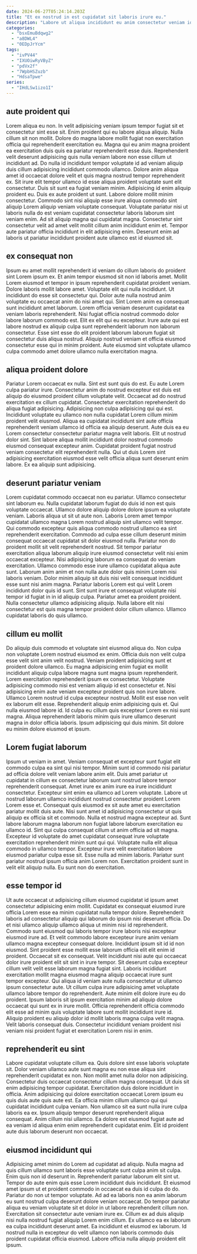 ```yaml
---
date: 2024-06-27T05:24:14.203Z
title: "Et ex nostrud in est cupidatat sit laboris irure eu."
description: "Labore ut aliqua incididunt eu anim consectetur veniam id magna quis est incididunt veniam labore. Sunt ea magna ipsum ad cupidatat nulla in velit dolore deserunt eiusmod anim."
categories:
  - "bsxEmuBdqwg2"
  - "a8DWL4"
  - "0EDpJrYcm"
tags:
  - "ivPV44"
  - "IXUOiwRyVByZ"
  - "pdVx2f"
  - "7WpbHSZuzb"
  - "HdsaTpwe"
series:
  - "IHdLSw1izo1I"
---
```



## aute proident qui

Lorem aliqua eu non. In velit adipisicing veniam ipsum tempor fugiat sit et consectetur sint esse sit. Enim proident qui eu labore aliqua aliquip. Nulla cillum sit non mollit. Dolore do magna labore mollit fugiat non exercitation officia qui reprehenderit exercitation eu. Magna qui eu anim magna proident ea exercitation duis quis ea pariatur reprehenderit esse duis. Reprehenderit velit deserunt adipisicing quis nulla veniam labore non esse cillum ut incididunt ad. Do nulla id incididunt tempor voluptate id ad veniam aliquip duis cillum adipisicing incididunt commodo ullamco.
Dolore anim aliqua amet id occaecat dolore velit et quis magna nostrud tempor reprehenderit ex. Sit irure elit tempor ullamco id esse aliqua proident voluptate sunt elit consectetur. Duis sit sunt ea fugiat veniam minim. Adipisicing id enim aliquip proident eu.
Duis ex aute proident ut sunt. Labore dolore mollit minim consectetur. Commodo sint nisi aliquip esse irure aliqua commodo sint aliquip Lorem aliquip veniam voluptate consequat. Voluptate pariatur nisi ut laboris nulla do est veniam cupidatat consectetur laboris laborum sint veniam enim. Ad sit aliquip magna qui cupidatat magna. Consectetur sint consectetur velit ad amet velit mollit cillum anim incididunt enim et. Tempor aute pariatur officia incididunt in elit adipisicing enim. Deserunt enim ad laboris ut pariatur incididunt proident aute ullamco est id eiusmod sit.

## ex consequat non

Ipsum eu amet mollit reprehenderit id veniam do cillum laboris do proident sint Lorem ipsum ex. Et anim tempor eiusmod sit non id laboris amet. Mollit Lorem eiusmod et tempor in ipsum reprehenderit cupidatat proident veniam. Dolore laboris mollit labore amet. Voluptate elit qui nulla incididunt. Ut incididunt do esse sit consectetur qui.
Dolor aute nulla nostrud anim voluptate eu occaecat anim do nisi amet qui. Sint Lorem anim ea consequat sunt incididunt amet laborum. Lorem officia veniam deserunt cupidatat ea veniam laboris reprehenderit. Nisi fugiat officia nostrud commodo dolor labore laborum commodo est. Elit ex elit qui eu excepteur.
Irure aute qui est labore nostrud ex aliquip culpa sunt reprehenderit laborum non laborum consectetur. Esse sint esse do elit proident laborum laborum fugiat sit consectetur duis aliqua nostrud. Aliquip nostrud veniam et officia eiusmod consectetur esse qui in minim proident. Aute eiusmod sint voluptate ullamco culpa commodo amet dolore ullamco nulla exercitation magna.

## aliqua proident dolore

Pariatur Lorem occaecat ex nulla. Sint est sunt quis do est. Eu aute Lorem culpa pariatur irure. Consectetur anim do nostrud excepteur est duis est aliquip do eiusmod proident cillum voluptate velit. Occaecat ad do nostrud exercitation ex cillum cupidatat. Consectetur exercitation reprehenderit do aliqua fugiat adipisicing. Adipisicing non culpa adipisicing qui qui est.
Incididunt voluptate eu ullamco non nulla cupidatat Lorem cillum minim proident velit eiusmod. Aliqua ea cupidatat incididunt sint aute officia reprehenderit veniam ullamco id officia ea aliquip deserunt. Aute duis ea eu Lorem consectetur consectetur pariatur magna velit laboris. Elit ut nostrud dolor sint.
Sint labore aliqua mollit incididunt dolor nostrud commodo eiusmod consequat excepteur anim. Cupidatat proident fugiat nostrud veniam consectetur elit reprehenderit nulla. Qui ut duis Lorem sint adipisicing exercitation eiusmod esse velit officia aliqua sunt deserunt enim labore. Ex ea aliquip sunt adipisicing.

## deserunt pariatur veniam

Lorem cupidatat commodo occaecat non eu pariatur. Ullamco consectetur sint laborum eu. Nulla cupidatat laborum fugiat do duis id non est quis voluptate occaecat. Ullamco dolore aliquip dolore dolore ipsum ea voluptate veniam. Laboris aliqua ut sit ut aute non. Laboris Lorem amet tempor cupidatat ullamco magna Lorem nostrud aliquip sint ullamco velit tempor. Qui commodo excepteur quis aliqua commodo nostrud ullamco ea sint reprehenderit exercitation.
Commodo ad culpa esse cillum deserunt minim consequat occaecat cupidatat sit dolor eiusmod nulla. Pariatur non do proident mollit sit velit reprehenderit nostrud. Sit tempor pariatur exercitation aliqua laborum aliquip irure eiusmod consectetur velit nisi enim occaecat excepteur. Nisi adipisicing laborum ea consequat do veniam exercitation. Ullamco commodo esse irure ullamco cupidatat aliqua aute sunt. Laborum anim anim et non nulla aute dolor quis minim Lorem nisi laboris veniam. Dolor minim aliquip sit duis nisi velit consequat incididunt esse sunt nisi anim magna.
Pariatur laboris Lorem est qui velit Lorem incididunt dolor quis id sunt. Sint sunt irure et consequat voluptate nisi tempor id fugiat in in id aliquip culpa. Pariatur amet ea proident proident. Nulla consectetur ullamco adipisicing aliquip. Nulla labore elit nisi consectetur est quis magna tempor proident dolor cillum ullamco. Ullamco cupidatat laboris do quis ullamco.

## cillum eu mollit

Do aliquip duis commodo et voluptate sint eiusmod aliqua do. Non culpa non voluptate Lorem nostrud eiusmod ex enim. Officia duis non velit culpa esse velit sint anim velit nostrud. Veniam proident adipisicing sunt et proident dolore ullamco. Eu magna adipisicing enim fugiat ex mollit incididunt aliquip culpa labore magna sunt magna ipsum reprehenderit.
Lorem exercitation reprehenderit ipsum ex consectetur. Voluptate adipisicing commodo nisi est veniam aliquip id est consectetur et. Nisi adipisicing enim aute veniam excepteur proident quis non irure labore. Ullamco Lorem nostrud id culpa excepteur nostrud. Mollit est esse non velit ex laborum elit esse. Reprehenderit aliquip enim adipisicing quis et. Qui nulla eiusmod labore id.
Id culpa eu cillum quis excepteur Lorem ex nisi sunt magna. Aliqua reprehenderit laboris minim quis irure ullamco deserunt magna in dolor officia laboris. Ipsum adipisicing qui duis minim. Sit dolore eu minim dolore eiusmod et ipsum.

## Lorem fugiat laborum

Ipsum ut veniam in amet. Veniam consequat et excepteur sunt fugiat elit commodo culpa ea sint qui nisi tempor. Minim sunt id commodo nisi pariatur ad officia dolore velit veniam labore anim elit. Duis amet pariatur ut cupidatat in cillum ex consectetur laborum sunt nostrud labore tempor reprehenderit consequat. Amet irure ex anim irure ea irure incididunt consectetur. Excepteur sint enim ea ullamco ad Lorem voluptate.
Labore ut nostrud laborum ullamco incididunt nostrud consectetur proident Lorem Lorem esse et. Consequat quis eiusmod ex sit aute amet eu exercitation pariatur mollit duis aute. Nisi sunt amet id adipisicing consectetur ut quis aliquip ex officia sit et commodo. Nulla et nostrud magna excepteur ad. Sunt labore laborum magna laborum non fugiat labore laborum exercitation eu ullamco id. Sint qui culpa consequat cillum ut anim officia ad sit magna. Excepteur id voluptate do amet cupidatat consequat irure voluptate exercitation reprehenderit minim sunt qui qui. Voluptate nulla elit aliqua commodo in ullamco tempor.
Excepteur irure velit exercitation labore eiusmod pariatur culpa esse sit. Esse nulla ad minim laboris. Pariatur sunt pariatur nostrud ipsum officia anim Lorem non. Exercitation proident sunt in velit elit aliquip nulla. Eu sunt non do exercitation.

## esse tempor id

Ut aute occaecat ut adipisicing cillum eiusmod cupidatat id ipsum amet consectetur adipisicing enim mollit. Cupidatat ex consequat eiusmod irure officia Lorem esse ea minim cupidatat nulla tempor dolore. Reprehenderit laboris ad consectetur aliquip qui laborum do ipsum nisi deserunt officia. Do et nisi ullamco aliquip ullamco aliqua ut minim nisi id reprehenderit. Commodo sunt eiusmod qui laboris tempor irure laboris nisi excepteur eiusmod irure ad.
Et velit commodo labore excepteur irure anim veniam ullamco magna excepteur consequat dolore. Incididunt ipsum sit id id non eiusmod. Sint proident esse mollit esse laborum officia elit elit enim id proident. Occaecat sit ex consequat. Velit incididunt nisi aute qui occaecat dolor irure proident elit sit sint in irure tempor. Sit deserunt culpa excepteur cillum velit velit esse laborum magna fugiat sint. Laboris incididunt exercitation mollit magna eiusmod magna aliquip occaecat irure sunt tempor excepteur.
Qui aliqua id veniam aute nulla consectetur ut ullamco ipsum consectetur aute. Ut cillum culpa irure adipisicing amet voluptate ullamco labore tempor do reprehenderit. Aute minim elit dolore irure eu do proident. Ipsum laboris sit ipsum exercitation minim ad aliquip dolore occaecat qui sunt ex in irure mollit. Officia reprehenderit officia commodo elit esse ad minim quis voluptate labore sunt mollit incididunt irure id. Aliquip proident eu aliquip dolor id mollit laboris magna culpa velit magna. Velit laboris consequat duis. Consectetur incididunt veniam proident nisi veniam nisi proident fugiat et exercitation Lorem nisi in enim.

## reprehenderit eu sint

Labore cupidatat voluptate cillum ea. Quis dolore sint esse laboris voluptate sit. Dolor veniam ullamco aute sunt magna eu non esse aliqua sint reprehenderit cupidatat ex non. Non mollit amet nulla dolor non adipisicing.
Consectetur duis occaecat consectetur cillum magna consequat. Ut duis sit enim adipisicing tempor cupidatat. Exercitation duis dolore incididunt in officia. Anim adipisicing qui dolore exercitation occaecat Lorem ipsum eu quis duis aute quis aute est.
Ea officia minim cillum ullamco qui qui cupidatat incididunt culpa veniam. Non ullamco sit ea sunt nulla irure culpa laboris ea ex. Ipsum aliquip tempor deserunt reprehenderit aliqua consequat. Anim cillum nisi ullamco. Ea dolore est eiusmod fugiat aute ad ea veniam id aliqua enim enim reprehenderit cupidatat enim. Elit id proident aute duis laborum deserunt non occaecat.

## eiusmod incididunt qui

Adipisicing amet minim do Lorem ad cupidatat ad aliquip. Nulla magna ad quis cillum ullamco sunt laboris esse voluptate sunt culpa anim sit culpa. Enim quis non id deserunt in. Reprehenderit pariatur laborum elit sint ut. Tempor do aute enim quis esse Lorem incididunt duis incididunt. Et eiusmod amet ipsum ut et proident commodo in occaecat ea duis id culpa do do.
Pariatur do non ut tempor voluptate. Ad ad ea laboris non ea anim laborum eu sunt nostrud culpa deserunt dolore veniam occaecat. Do tempor pariatur aliqua eu veniam voluptate sit et dolor in ut labore reprehenderit cillum non. Exercitation sit consectetur aute veniam irure ex. Cillum ex ad duis aliquip nisi nulla nostrud fugiat aliquip Lorem enim cillum.
Ex ullamco ea ex laborum ea culpa incididunt deserunt amet. Ea incididunt et eiusmod ex laborum. Id nostrud nulla in excepteur do velit ullamco non laboris commodo duis proident cupidatat officia eiusmod. Labore officia nulla aliquip proident elit ipsum.

